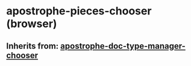 # apostrophe-pieces-chooser (browser)
## Inherits from: [apostrophe-doc-type-manager-chooser](../apostrophe-doc-type-manager/browser-apostrophe-doc-type-manager-chooser.md)

